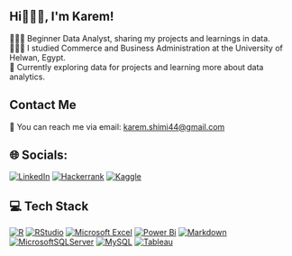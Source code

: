## Hi🙋🏻‍♂️, I'm Karem!
🕵🏻‍♂️ Beginner Data Analyst, sharing my projects and learnings in data.<br/>
👨🏻‍🎓 I studied Commerce and Business Administration at the University of Helwan, Egypt.<br/>
💭 Currently exploring data for projects and learning more about data analytics.<br/>

## Contact Me
📧 You can reach me via email: [karem.shimi44@gmail.com](mailto:karem.shimi44@gmail.com)

## 🌐 Socials:
[![LinkedIn](https://img.shields.io/badge/LinkedIn-%230077B5.svg?logo=linkedin&logoColor=white)](https://linkedin.com/in/kareemmohamed44) 
[![Hackerrank](https://img.shields.io/badge/-Hackerrank-2EC866?&logo=HackerRank&logoColor=white)](https://www.hackerrank.com/profile/karem_shimi)
[![Kaggle](https://img.shields.io/badge/Kaggle-035a7d?logo=kaggle&logoColor=white)](https://www.kaggle.com/karemelshimi)
## 💻 Tech Stack
[![R](https://img.shields.io/badge/r-%23276DC3.svg?style=flat&logo=r&logoColor=white)](https://www.r-project.org/)
[![RStudio](https://img.shields.io/badge/RStudio-4285F4?style=flat&logo=rstudio&logoColor=white)](https://posit.co/download/rstudio-desktop/)
[![Microsoft Excel](https://img.shields.io/badge/Microsoft_Excel-217346?style=flat&logo=microsoft-excel&logoColor=white)](https://www.microsoft.com/en-us/microsoft-365/excel)
[![Power Bi](https://img.shields.io/badge/power_bi-F2C811?style=flat&logo=powerbi&logoColor=black)](https://www.microsoft.com/en-us/power-platform/products/power-bi)
[![Markdown](https://img.shields.io/badge/markdown-%23000000.svg?style=flat&logo=markdown&logoColor=white)](https://www.markdownguide.org/)
[![MicrosoftSQLServer](https://img.shields.io/badge/Microsoft%20SQL%20Server-CC2927?style=flat&logo=microsoft%20sql%20server&logoColor=white)](https://learn.microsoft.com/en-us/sql/ssms/download-sql-server-management-studio-ssms?view=sql-server-ver16)
[![MySQL](https://img.shields.io/badge/mysql-4479A1.svg?style=flat&logo=mysql&logoColor=white)](https://www.mysql.com/)
[![Tableau](https://img.shields.io/badge/tableau-E97627.svg?style=flat&logo=tableau&logoColor=white)](https://www.tableau.com/)



<!-- Proudly created with GPRM ( https://gprm.itsvg.in ) -->
